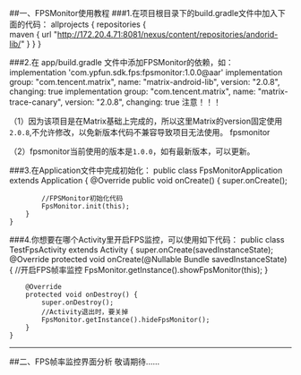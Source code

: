##一、FPSMonitor使用教程
###1.在项目根目录下的build.gradle文件中加入下面的代码：
    allprojects {
    	repositories {	
			maven {
            	url "http://172.20.4.71:8081/nexus/content/repositories/andorid-lib/"
			}
		}
	}

###2.在 app/build.gradle 文件中添加FPSMonitor的依赖，如：
    implementation 'com.ypfun.sdk.fps:fpsmonitor:1.0.0@aar'
    implementation group: "com.tencent.matrix", name: "matrix-android-lib", version: "2.0.8", changing: true
    implementation group: "com.tencent.matrix", name: "matrix-trace-canary", version: "2.0.8", changing: true
注意！！！

（1）因为该项目是在Matrix基础上完成的，所以这里Matrix的version固定使用`2.0.8`,不允许修改，以免新版本代码不兼容导致项目无法使用。
fpsmonitor

（2）fpsmonitor当前使用的版本是`1.0.0`，如有最新版本，可以更新。

###3.在Application文件中完成初始化：
    public class FpsMonitorApplication extends Application {
	    @Override
	    public void onCreate() {
	        super.onCreate();

			//FPSMonitor初始化代码
	        FpsMonitor.init(this);
	    }
	}
###4.你想要在哪个Activity里开启FPS监控，可以使用如下代码：
    public class TestFpsActivity extends Activity  {
		super.onCreate(savedInstanceState);
		@Override
    	protected void onCreate(@Nullable Bundle savedInstanceState) {
			//开启FPS帧率监控
			FpsMonitor.getInstance().showFpsMonitor(this);
		}

		@Override
	    protected void onDestroy() {
	        super.onDestroy();
			//Activity退出时，要关掉
	        FpsMonitor.getInstance().hideFpsMonitor();
	    }
	}


----------
##二、FPS帧率监控界面分析
敬请期待......